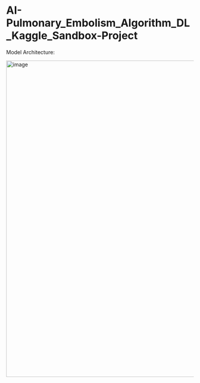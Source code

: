 # AI-Pulmonary_Embolism_Algorithm_DL_Kaggle_Sandbox-Project


Model Architecture: 

<img width="850" alt="image" src="https://github.com/user-attachments/assets/ae050e8a-fd5d-4ede-b2a3-a92d314f8da5">



